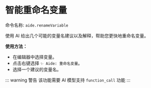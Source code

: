 # 智能重命名变量

命令名称: `aide.renameVariable`

使用 AI 给出几个可能的变量名建议以及解释，帮助您更快地重命名变量。

**使用方法：**

- 在编辑器中选择变量。
- 点击右键选择 `✨ Aide: 重命名变量`。
- 选择一个建议的变量名。

::: warning 警告
该功能需要 AI 模型支持 `function_call` 功能
:::
